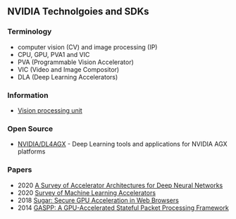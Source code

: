 ## NVIDIA Technolgoies and SDKs


### Terminology
- computer vision (CV) and image processing (IP)
- CPU, GPU, PVA1 and VIC
- PVA (Programmable Vision Accelerator) 
- VIC (Video and Image Compositor)
- DLA (Deep Learning Accelerators)


### Information
- [Vision processing unit](https://en.wikipedia.org/wiki/Vision_processing_unit)


### Open Source
- [NVIDIA/DL4AGX](https://github.com/NVIDIA/DL4AGX) - Deep Learning tools and applications for NVIDIA AGX platforms


### Papers
- 2020 [A Survey of Accelerator Architectures for Deep Neural Networks](https://www.sciencedirect.com/science/article/pii/S2095809919306356)
- 2020 [Survey of Machine Learning Accelerators](https://arxiv.org/pdf/2009.00993.pdf)
- 2018 [Sugar: Secure GPU Acceleration in Web Browsers](https://www.ics.uci.edu/~ardalan/papers/Yao_ASPLOS18.pdf)
- 2014 [GASPP: A GPU-Accelerated Stateful Packet Processing Framework](https://www3.cs.stonybrook.edu/~mikepo/papers/gaspp.atc14.pdf)



